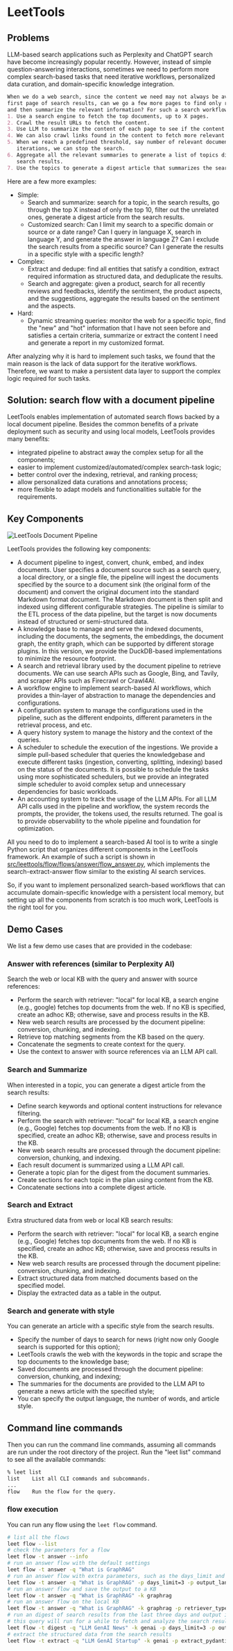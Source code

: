 # LeetTools

## Problems

LLM-based search applications such as Perplexity and ChatGPT search have become 
increasingly popular recently. However, instead of simple question-answering interactions, 
sometimes we need to perform more complex search-based tasks that need iterative workflows,
personalized data curation, and domain-specific knowledge integration. 

```Markdown title="Example: Search and Summarize"
When we do a web search, since the content we need may not always be available on the 
first page of search results, can we go a few more pages to find only relevant documents
and then summarize the relevant information? For such a search workflow, we can:
1. Use a search engine to fetch the top documents, up to X pages.
2. Crawl the result URLs to fetch the content.
3. Use LLM to summarize the content of each page to see if the content is relevant.
4. We can also crawl links found in the content to fetch more relevant information.
5. When we reach a predefined threshold, say number of relevant documents, or number of
   iterations, we can stop the search.
6. Aggregate all the relevant summaries to generate a list of topics discussed in the
   search results.
7. Use the topics to generate a digest article that summarizes the search results.
```

Here are a few more examples:
- Simple:
    - Search and summarize: search for a topic, in the search results, go through the top
        X instead of only the top 10, filter out the unrelated ones, generate a digest 
        article from the search results.
    - Customized search: Can I limit my search to a specific domain or source or a date range? 
        Can I query in language X, search in language Y, and generate the answer in language Z?
        Can I exclude the search results from a specific source? Can I generate the results
        in a specific style with a specific length?
- Complex:
    - Extract and dedupe: find all entities that satisfy a condition, extract required
        information as structured data, and deduplicate the results.
    - Search and aggregate: given a product, search for all recently reviews and feedbacks,
        identify the sentiment, the product aspects, and the suggestions, aggregate the
        results based on the sentiment and the aspects.
- Hard:
    - Dynamic streaming queries: monitor the web for a specific topic, find the "new" and "hot"
        information that I have not seen before and satisfies a certain criteria, summarize
        or extract the content I need and generate a report in my customized format.

After analyzing why it is hard to implement such tasks, we found that the main reason
is the lack of data support for the iterative workflows. Therefore, we want to make 
a persistent data layer to support the complex logic required for such tasks.


## Solution: search flow with a document pipeline
LeetTools enables implementation of automated search flows backed by a local document
pipeline. Besides the common benefits of a private deployment such as security and using
local models, LeetTools provides many benefits:

- integrated pipeline to abstract away the complex setup for all the components;
- easier to implement customized/automated/complex search-task logic;
- better control over the indexing, retrieval, and ranking process;
- allow personalized data curations and annotations process;
- more flexible to adapt models and functionalities suitable for the requirements.


## Key Components

![LeetTools Document Pipeline](https://gist.githubusercontent.com/pengfeng/4b2e36bda389e0a3c338b5c42b5d09c1/raw/6bc06db40dadf995212270d914b46281bf7edae9/leettools-eds-arch.svg)

LeetTools provides the following key components:

- A document pipeline to ingest, convert, chunk, embed, and index documents. User 
  specifies a document source such as a search query, a local directory, or a single 
  file, the pipeline will ingest the documents specified by the source to a document 
  sink (the original form of the document) and convert the original document into the
  standard Markdown format document. The Markdown document is then split and indexed 
  using different configurable strategies. The pipeline is similar to the ETL process
  of the data pipeline, but the target is now documents instead of structured or 
  semi-structured data.
- A knowledge base to manage and serve the indexed documents, including the documents, 
  the segments, the embeddings, the document graph, the entity graph, which can be 
  supported by different storage plugins. In this version, we provide the DuckDB-based
  implementations to minimize the resource footprint.
- A search and retrieval library used by the document pipeline to retrieve documents. 
  We can use search APIs such as Google, Bing, and Tavily, and scraper APIs such as 
  Firecrawl or Crawl4AI. 
- A workflow engine to implement search-based AI workflows, which provides a thin-layer
  of abstraction to manage the dependencies and configurations.
- A configuration system to manage the configurations used in the pipeline, such as the
  different endpoints, different parameters in the retrieval process, and etc.
- A query history system to manage the history and the context of the queries.
- A scheduler to schedule the execution of the ingestions. We provide a simple pull-based
  scheduler that queries the knowledgebase and execute different tasks (ingestion,
  converting, splitting, indexing) based on the status of the documents. It is possible to
  schedule the tasks using more sophisticated schedulers, but we provide an integrated
  simple scheduler to avoid complex setup and unnecessary dependencies for basic workloads.
- An accounting system to track the usage of the LLM APIs. For all LLM API calls used in
  the pipeline and workflow, the system records the prompts, the provider, the tokens
  used, the results returned. The goal is to provide observability to the whole
  pipeline and foundation for optimization.

All you need to do to implement a search-based AI tool is to write a single Python script
that organizes different components in the LeetTools framework. An example of such a
script is shown in 
[src/leettools/flow/flows/answer/flow_answer.py](src/leettools/flow/flows/answer/flow_answer.py), 
which implements the search-extract-answer flow similar to the existing AI search services.

So, if you want to implement personalized search-based workflows that can accumulate
domain-specific knowledge with a persistent local memory, but setting up all the 
components from scratch is too much work, LeetTools is the right tool for you.

## Demo Cases

We list a few demo use cases that are provided in the codebase:

### Answer with references (similar to Perplexity AI)

Search the web or local KB with the query and answer with source references:

- Perform the search with retriever: "local" for local KB, a search engine
  (e.g., google) fetches top documents from the web. If no KB is specified, 
  create an adhoc KB; otherwise, save and process results in the KB.
- New web search results are processed by the document pipeline: conversion,
  chunking, and indexing.
- Retrieve top matching segments from the KB based on the query.
- Concatenate the segments to create context for the query.
- Use the context to answer with source references via an LLM API call.

### Search and Summarize

When interested in a topic, you can generate a digest article from the search results:

- Define search keywords and optional content instructions for relevance filtering.
- Perform the search with retriever: "local" for local KB, a search engine (e.g., Google)
  fetches top documents from the web. If no KB is specified, create an adhoc KB; 
  otherwise, save and process results in the KB.
- New web search results are processed through the document pipeline: conversion, 
  chunking, and indexing.
- Each result document is summarized using a LLM API call.
- Generate a topic plan for the digest from the document summaries.
- Create sections for each topic in the plan using content from the KB.
- Concatenate sections into a complete digest article.

### Search and Extract

Extra structured data from web or local KB search results:
- Perform the search with retriever: "local" for local KB, a search engine (e.g., Google)
  fetches top documents from the web. If no KB is specified, create an adhoc KB; 
  otherwise, save and process results in the KB.
- New web search results are processed through the document pipeline: conversion, 
  chunking, and indexing.
- Extract structured data from matched documents based on the specified model.
- Display the extracted data as a table in the output.


### Search and generate with style

You can generate an article with a specific style from the search results. 

- Specify the number of days to search for news (right now only Google search is 
  supported for this option);
- LeetTools crawls the web with the keywords in the topic and scrape the top documents to
  the knowledge base;
- Saved documents are processed through the document pipeline: conversion, chunking, and
  indexing;
- The summaries for the documents are provided to the LLM API to generate a news article
  with the specified style;
- You can specify the output language, the number of words, and article style.


## Command line commands

Then you can run the command line commands, assuming all commands are run under the root
directory of the project. Run the "leet list" command to see all the available commands:

```bash
% leet list
list	List all CLI commands and subcommands.
...
flow	Run the flow for the query.
```

### flow execution

You can run any flow using the `leet flow` command.

```bash
# list all the flows
leet flow --list
# check the parameters for a flow
leet flow -t answer --info
# run an answer flow with the default settings
leet flow -t answer -q "What is GraphRAG"
# run an answer flow with extra parameters, such as the days_limit and output_language
leet flow -t answer -q "What is GraphRAG" -p days_limit=3 -p output_language=es
# run an answer flow and save the output to a KB
leet flow -t answer -q "What is GraphRAG" -k graphrag
# run an answer flow on the local KB
leet flow -t answer -q "What is GraphRAG" -k graphrag -p retriever_type=local
# run an digest of search results from the last three days and output in Spanish
# this query will run for a while to fetch and analyze the search results
leet flow -t digest -q "LLM GenAI News" -k genai -p days_limit=3 -p output_language=es -l info
# extract the structured data from the search results
leet flow -t extract -q "LLM GenAI Startup" -k genai -p extract_pydantic=docs/company.py -l info
```